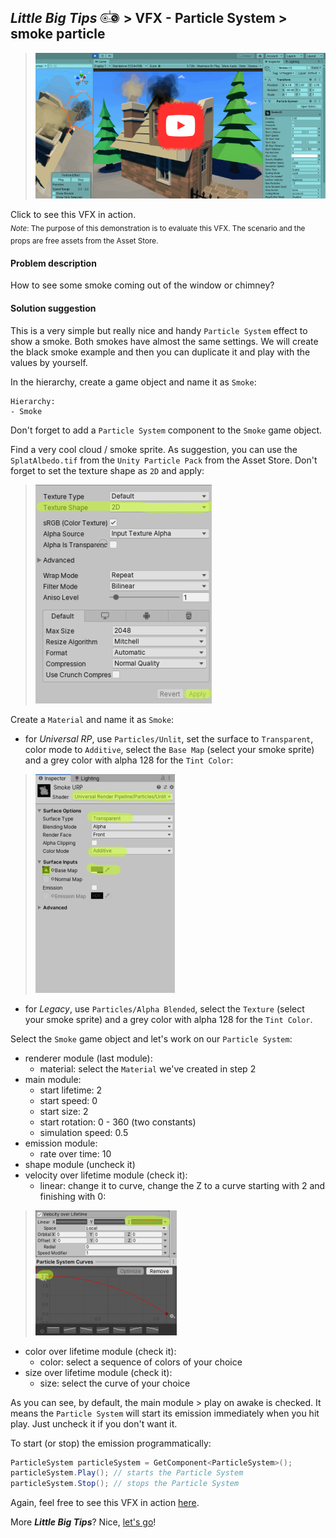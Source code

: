 ## _**Little Big Tips**_ ![Joystick](https://raw.githubusercontent.com/alissin/alissin.github.io/master/images/joystick.png) > VFX - Particle System > smoke particle

> [![smoke particle](./smoke-particle_small.png)](https://youtu.be/2QzYuhXA2_w)

Click to see this VFX in action.<br/>
<sub>_Note_: The purpose of this demonstration is to evaluate this VFX. The scenario and the props are free assets from the Asset Store.</sub>

#### Problem description
How to see some smoke coming out of the window or chimney?

#### Solution suggestion
This is a very simple but really nice and handy `Particle System` effect to show a smoke. Both smokes have almost the same settings. We will create the black smoke example and then you can duplicate it and play with the values by yourself.

In the hierarchy, create a game object and name it as `Smoke`:

```
Hierarchy:
- Smoke
```

Don't forget to add a `Particle System` component to the `Smoke` game object.

Find a very cool cloud / smoke sprite. As suggestion, you can use the `SplatAlbedo.tif` from the `Unity Particle Pack` from the Asset Store. Don't forget to set the texture shape as `2D` and apply:

> ![2d-texture](../_common-images/2d-texture.png)

Create a `Material` and name it as `Smoke`:
* for _Universal RP_, use `Particles/Unlit`, set the surface to `Transparent`, color mode to `Additive`, select the `Base Map` (select your smoke sprite) and a grey color with alpha 128 for the `Tint Color`:

> ![material](./material.png)

* for _Legacy_, use `Particles/Alpha Blended`, select the `Texture` (select your smoke sprite) and a grey color with alpha 128 for the `Tint Color`.

Select the `Smoke` game object and let's work on our `Particle System`:
* renderer module (last module):
    * material: select the `Material` we've created in step 2
* main module:
    * start lifetime: 2
    * start speed: 0
    * start size: 2
    * start rotation: 0 - 360 (two constants)
    * simulation speed: 0.5
* emission module:
    * rate over time: 10
* shape module (uncheck it)
* velocity over lifetime module (check it):
    * linear: change it to curve, change the Z to a curve starting with 2 and finishing with 0:
> ![velocity over lifetime](./velocity-over-lifetime.png)
* color over lifetime module (check it):
    * color: select a sequence of colors of your choice
* size over lifetime module (check it):
    * size: select the curve of your choice

As you can see, by default, the main module > play on awake is checked. It means the `Particle System` will start its emission immediately when you hit play. Just uncheck it if you don't want it.

To start (or stop) the emission programmatically:

```csharp
ParticleSystem particleSystem = GetComponent<ParticleSystem>();
particleSystem.Play(); // starts the Particle System
particleSystem.Stop(); // stops the Particle System
```

Again, feel free to see this VFX in action [here](https://youtu.be/2QzYuhXA2_w).

More _**Little Big Tips**_? Nice, [let's go](https://github.com/alissin/little-big-tips)!